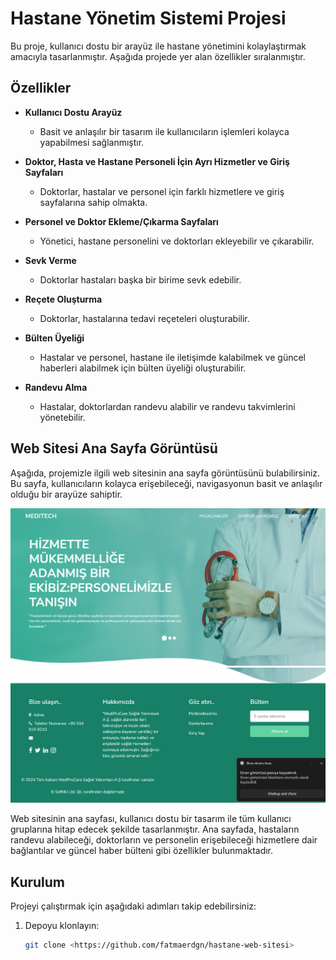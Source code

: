 # Hastane Yönetim Sistemi Projesi

Bu proje, kullanıcı dostu bir arayüz ile hastane yönetimini kolaylaştırmak amacıyla tasarlanmıştır. Aşağıda projede yer alan özellikler sıralanmıştır.

## Özellikler

- **Kullanıcı Dostu Arayüz**  
  - Basit ve anlaşılır bir tasarım ile kullanıcıların işlemleri kolayca yapabilmesi sağlanmıştır.

- **Doktor, Hasta ve Hastane Personeli İçin Ayrı Hizmetler ve Giriş Sayfaları**  
  - Doktorlar, hastalar ve personel için farklı hizmetlere ve giriş sayfalarına sahip olmakta.

- **Personel ve Doktor Ekleme/Çıkarma Sayfaları**  
  - Yönetici, hastane personelini ve doktorları ekleyebilir ve çıkarabilir.

- **Sevk Verme**  
  - Doktorlar hastaları başka bir birime sevk edebilir.

- **Reçete Oluşturma**  
  - Doktorlar, hastalarına tedavi reçeteleri oluşturabilir.

- **Bülten Üyeliği**  
  - Hastalar ve personel, hastane ile iletişimde kalabilmek ve güncel haberleri alabilmek için bülten üyeliği oluşturabilir.

- **Randevu Alma**  
  - Hastalar, doktorlardan randevu alabilir ve randevu takvimlerini yönetebilir.

## Web Sitesi Ana Sayfa Görüntüsü

Aşağıda, projemizle ilgili web sitesinin ana sayfa görüntüsünü bulabilirsiniz. Bu sayfa, kullanıcıların kolayca erişebileceği, navigasyonun basit ve anlaşılır olduğu bir arayüze sahiptir.

![Web Site Ana Sayfa](./image/anasayfa1.png)
![Web Site Ana Sayfa](./image/anasayfa2.png)

Web sitesinin ana sayfası, kullanıcı dostu bir tasarım ile tüm kullanıcı gruplarına hitap edecek şekilde tasarlanmıştır. Ana sayfada, hastaların randevu alabileceği, doktorların ve personelin erişebileceği hizmetlere dair bağlantılar ve güncel haber bülteni gibi özellikler bulunmaktadır.

## Kurulum

Projeyi çalıştırmak için aşağıdaki adımları takip edebilirsiniz:

1. Depoyu klonlayın:  
   ```bash
   git clone <https://github.com/fatmaerdgn/hastane-web-sitesi>
